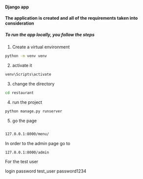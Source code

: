 #### Django app

#### The application is created and all of the requirements taken into consideration


##### To run the app locally, you follow the steps

1. Create a virtual environment

```bash
python -m venv venv
```


2. activate it

```bash
venv\Scripts\activate
```

3. change the directory

```bash
cd restaurant
```

4. run the project

```bash
python manage.py runserver
```

5. go the page

```bash

127.0.0.1:8000/menu/
```

In order to the admin page go to 

```bash
127.0.0.1:8000/admin
```

For the test user 

login                password
test_user            password1234

